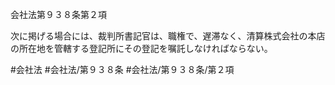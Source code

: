 会社法第９３８条第２項

次に掲げる場合には、裁判所書記官は、職権で、遅滞なく、清算株式会社の本店の所在地を管轄する登記所にその登記を嘱託しなければならない。

#会社法
#会社法/第９３８条
#会社法/第９３８条/第２項
